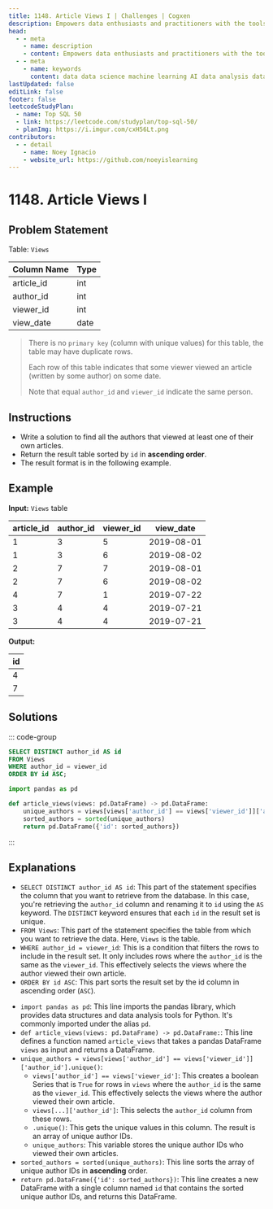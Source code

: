 ```yaml
---
title: 1148. Article Views I | Challenges | Cogxen
description: Empowers data enthusiasts and practitioners with the tools and knowledge to unlock the potential of data.
head:
  - - meta
    - name: description
    - content: Empowers data enthusiasts and practitioners with the tools and knowledge to unlock the potential of data.
  - - meta
    - name: keywords
      content: data data science machine learning AI data analysis data-driven data enthusiasts data practitioners
lastUpdated: false
editLink: false
footer: false
leetcodeStudyPlan:
  - name: Top SQL 50
  - link: https://leetcode.com/studyplan/top-sql-50/
  - planImg: https://i.imgur.com/cxH56Lt.png
contributors:
  - - detail
    - name: Noey Ignacio
    - website_url: https://github.com/noeyislearning
---
```


# 1148. Article Views I

## Problem Statement

Table: `Views`

| Column Name | Type |
| ----------- | ---- |
| article_id  | int  |
| author_id   | int  |
| viewer_id   | int  |
| view_date   | date |

> There is no `primary key` (column with unique values) for this table, the table may have duplicate rows.
>
> Each row of this table indicates that some viewer viewed an article (written by some author) on some date.
>
> Note that equal `author_id` and `viewer_id` indicate the same person.

## Instructions

- Write a solution to find all the authors that viewed at least one of their own articles.
- Return the result table sorted by `id` in **ascending order**.
- The result format is in the following example.

## Example

**Input:** `Views` table

| article_id | author_id | viewer_id | view_date  |
| ---------- | --------- | --------- | ---------- |
| 1          | 3         | 5         | 2019-08-01 |
| 1          | 3         | 6         | 2019-08-02 |
| 2          | 7         | 7         | 2019-08-01 |
| 2          | 7         | 6         | 2019-08-02 |
| 4          | 7         | 1         | 2019-07-22 |
| 3          | 4         | 4         | 2019-07-21 |
| 3          | 4         | 4         | 2019-07-21 |

**Output:**

| id  |
| --- |
| 4   |
| 7   |

## Solutions

::: code-group

```sql [PostgreSQL] :line-numbers
SELECT DISTINCT author_id AS id
FROM Views
WHERE author_id = viewer_id
ORDER BY id ASC;
```

```python [Pandas] :line-numbers
import pandas as pd

def article_views(views: pd.DataFrame) -> pd.DataFrame:
    unique_authors = views[views['author_id'] == views['viewer_id']]['author_id'].unique()
    sorted_authors = sorted(unique_authors)
    return pd.DataFrame({'id': sorted_authors})
```

:::

## Explanations

<CustomAccordion title="PostgreSQL" submitted_by="@noeyislearning" submit_website_url="https://github.com/noeyislearning" :collapsed=false>

- `SELECT DISTINCT author_id AS id`: This part of the statement specifies the column that you want to retrieve from the database. In this case, you're retrieving the `author_id` column and renaming it to `id` using the `AS` keyword. The `DISTINCT` keyword ensures that each `id` in the result set is unique.
- `FROM Views`: This part of the statement specifies the table from which you want to retrieve the data. Here, `Views` is the table.
- `WHERE author_id = viewer_id`: This is a condition that filters the rows to include in the result set. It only includes rows where the `author_id` is the same as the `viewer_id`. This effectively selects the views where the author viewed their own article.
- `ORDER BY id ASC`: This part sorts the result set by the id column in ascending order (`ASC`).

</CustomAccordion>

<CustomAccordion title="Pandas" submitted_by="@noeyislearning" submit_website_url="https://github.com/noeyislearning">

- `import pandas as pd`: This line imports the pandas library, which provides data structures and data analysis tools for Python. It's commonly imported under the alias `pd`.
- `def article_views(views: pd.DataFrame) -> pd.DataFrame:`: This line defines a function named `article_views` that takes a pandas DataFrame `views` as input and returns a DataFrame.
- `unique_authors = views[views['author_id'] == views['viewer_id']]['author_id'].unique()`:
  - `views['author_id'] == views['viewer_id']`: This creates a boolean Series that is `True` for rows in `views` where the `author_id` is the same as the `viewer_id`. This effectively selects the views where the author viewed their own article.
  - `views[...]['author_id']`: This selects the `author_id` column from these rows.
  - `.unique()`: This gets the unique values in this column. The result is an array of unique author IDs.
  - `unique_authors`: This variable stores the unique author IDs who viewed their own articles.
- `sorted_authors = sorted(unique_authors)`: This line sorts the array of unique author IDs in **ascending** order.
- `return pd.DataFrame({'id': sorted_authors})`: This line creates a new DataFrame with a single column named `id` that contains the sorted unique author IDs, and returns this DataFrame.

</CustomAccordion>
